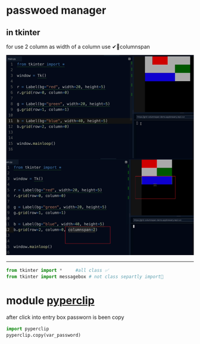 # passwoed manager

## in tkinter 
for use 2 column as width of a column   use ✔💎columnspan

![colspan](https://raw.githubusercontent.com/wer340/python-angelayu/main/day-29/image/colspan.png)


---

```python
from tkinter import *     #all class ✅
from tkinter import messagebox # not class separtly import💎
```

# module  [pyperclip](https://pypi.org/project/pyperclip/)

after click into entry box  passworn  is been copy  
```python
import pyperclip
pyperclip.copy(var_password)
```
